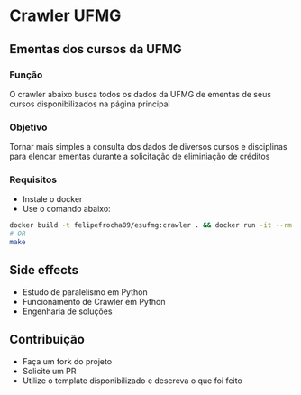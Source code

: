 # Crawler UFMG

## Ementas dos cursos da UFMG

### Função 

O crawler abaixo busca todos os dados da UFMG de ementas de seus cursos disponibilizados na página principal

### Objetivo

Tornar mais simples a consulta dos dados de diversos cursos e disciplinas para elencar ementas durante a solicitação de eliminiação de créditos

### Requisitos
* Instale o docker
* Use o comando abaixo:
```bash
docker build -t felipefrocha89/esufmg:crawler . && docker run -it --rm -v $PWD:/app -w /app felipefrocha89/esufmg:crawler __init__.py
# OR 
make
```
 


## Side effects
* Estudo de paralelismo em Python
* Funcionamento de Crawler em Python
* Engenharia de soluções

## Contribuição
* Faça um fork do projeto
* Solicite um PR
* Utilize o template disponibilizado e descreva o que foi feito


